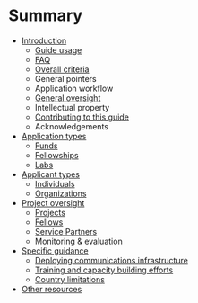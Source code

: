 # Summary

* [Introduction](README.md)
  * [Guide usage](guide-usage.md)
  * [FAQ](faq.md)
  * [Overall criteria](overall-criteria.md)
  * General pointers
  * Application workflow
  * [General oversight](general-oversight.md)
  * Intellectual property
  * [Contributing to this guide](contributing.md)
  * Acknowledgements
* [Application types](application-types.md)
  * [Funds](application-types/funds.md)
  * [Fellowships](application-types/fellowships.md)
  * [Labs](application-types/labs.md)
* [Applicant types](applicant-types.md)
  * [Individuals](applicant-types/individuals.md)
  * [Organizations](applicant-types/organizations.md)
* [Project oversight](project-oversight.md)
  * [Projects](project-oversight/projects.md)
  * [Fellows](project-oversight/fellows.md)
  * [Service Partners](project-oversight/service-partners.md)
  * Monitoring & evaluation
* [Specific guidance](specific-guidance.md)
  * [Deploying communications infrastructure](specific-guidance/deploying-communications-infrastructure.md)
  * [Training and capacity building efforts](specific-guidance/training-and-capacity-building-efforts.md)
  * [Country limitations](specific-guidance/country-limitations.md)
* [Other resources](other-guides.md)

